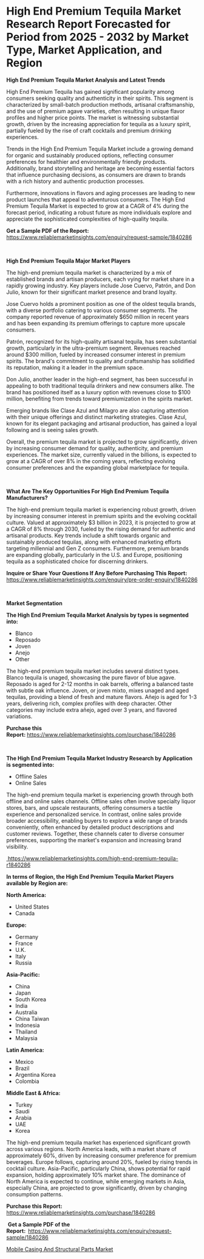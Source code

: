 <p><h1>High End Premium Tequila Market Research Report Forecasted for Period from 2025 -  2032 by Market Type, Market Application, and Region</h1></p><p><strong>High End Premium Tequila Market Analysis and Latest Trends</strong></p>
<p><p>High End Premium Tequila has gained significant popularity among consumers seeking quality and authenticity in their spirits. This segment is characterized by small-batch production methods, artisanal craftsmanship, and the use of premium agave varieties, often resulting in unique flavor profiles and higher price points. The market is witnessing substantial growth, driven by the increasing appreciation for tequila as a luxury spirit, partially fueled by the rise of craft cocktails and premium drinking experiences.</p><p>Trends in the High End Premium Tequila Market include a growing demand for organic and sustainably produced options, reflecting consumer preferences for healthier and environmentally friendly products. Additionally, brand storytelling and heritage are becoming essential factors that influence purchasing decisions, as consumers are drawn to brands with a rich history and authentic production processes.</p><p>Furthermore, innovations in flavors and aging processes are leading to new product launches that appeal to adventurous consumers. The High End Premium Tequila Market is expected to grow at a CAGR of 4% during the forecast period, indicating a robust future as more individuals explore and appreciate the sophisticated complexities of high-quality tequila.</p></p>
<p><strong>Get a Sample PDF of the Report:&nbsp;</strong> <a href="https://www.reliablemarketinsights.com/enquiry/request-sample/1840286?utm_campaign=3196&utm_medium=2&utm_source=Github&utm_content=ia&utm_term=05042025&utm_id=high-end-premium-tequila">https://www.reliablemarketinsights.com/enquiry/request-sample/1840286</a></p>
<p>&nbsp;</p>
<p><strong>High End Premium Tequila Major Market Players</strong></p>
<p><p>The high-end premium tequila market is characterized by a mix of established brands and artisan producers, each vying for market share in a rapidly growing industry. Key players include Jose Cuervo, Patrón, and Don Julio, known for their significant market presence and brand loyalty. </p><p>Jose Cuervo holds a prominent position as one of the oldest tequila brands, with a diverse portfolio catering to various consumer segments. The company reported revenue of approximately $650 million in recent years and has been expanding its premium offerings to capture more upscale consumers.</p><p>Patrón, recognized for its high-quality artisanal tequila, has seen substantial growth, particularly in the ultra-premium segment. Revenues reached around $300 million, fueled by increased consumer interest in premium spirits. The brand's commitment to quality and craftsmanship has solidified its reputation, making it a leader in the premium space.</p><p>Don Julio, another leader in the high-end segment, has been successful in appealing to both traditional tequila drinkers and new consumers alike. The brand has positioned itself as a luxury option with revenues close to $100 million, benefiting from trends toward premiumization in the spirits market.</p><p>Emerging brands like Clase Azul and Milagro are also capturing attention with their unique offerings and distinct marketing strategies. Clase Azul, known for its elegant packaging and artisanal production, has gained a loyal following and is seeing sales growth.</p><p>Overall, the premium tequila market is projected to grow significantly, driven by increasing consumer demand for quality, authenticity, and premium experiences. The market size, currently valued in the billions, is expected to grow at a CAGR of over 8% in the coming years, reflecting evolving consumer preferences and the expanding global marketplace for tequila.</p></p>
<p>&nbsp;</p>
<p><strong>What Are The Key Opportunities For High End Premium Tequila Manufacturers?</strong></p>
<p><p>The high-end premium tequila market is experiencing robust growth, driven by increasing consumer interest in premium spirits and the evolving cocktail culture. Valued at approximately $3 billion in 2023, it is projected to grow at a CAGR of 8% through 2030, fueled by the rising demand for authentic and artisanal products. Key trends include a shift towards organic and sustainably produced tequilas, along with enhanced marketing efforts targeting millennial and Gen Z consumers. Furthermore, premium brands are expanding globally, particularly in the U.S. and Europe, positioning tequila as a sophisticated choice for discerning drinkers.</p></p>
<p><strong>Inquire or Share Your Questions If Any Before Purchasing This Report:</strong> <a href="https://www.reliablemarketinsights.com/enquiry/pre-order-enquiry/1840286?utm_campaign=3196&utm_medium=2&utm_source=Github&utm_content=ia&utm_term=05042025&utm_id=high-end-premium-tequila">https://www.reliablemarketinsights.com/enquiry/pre-order-enquiry/1840286</a></p>
<p>&nbsp;</p>
<p><strong>Market Segmentation</strong></p>
<p><strong>The High End Premium Tequila Market Analysis by types is segmented into:</strong></p>
<p><ul><li>Blanco</li><li>Reposado</li><li>Joven</li><li>Anejo</li><li>Other</li></ul></p>
<p><p>The high-end premium tequila market includes several distinct types. Blanco tequila is unaged, showcasing the pure flavor of blue agave. Reposado is aged for 2-12 months in oak barrels, offering a balanced taste with subtle oak influence. Joven, or joven mixto, mixes unaged and aged tequilas, providing a blend of fresh and mature flavors. Añejo is aged for 1-3 years, delivering rich, complex profiles with deep character. Other categories may include extra añejo, aged over 3 years, and flavored variations.</p></p>
<p><strong>Purchase this Report:&nbsp;</strong><a href="https://www.reliablemarketinsights.com/purchase/1840286?utm_campaign=3196&utm_medium=2&utm_source=Github&utm_content=ia&utm_term=05042025&utm_id=high-end-premium-tequila">https://www.reliablemarketinsights.com/purchase/1840286</a></p>
<p>&nbsp;</p>
<p><strong>The High End Premium Tequila Market Industry Research by Application is segmented into:</strong></p>
<p><ul><li>Offline Sales</li><li>Online Sales</li></ul></p>
<p><p>The high-end premium tequila market is experiencing growth through both offline and online sales channels. Offline sales often involve specialty liquor stores, bars, and upscale restaurants, offering consumers a tactile experience and personalized service. In contrast, online sales provide broader accessibility, enabling buyers to explore a wide range of brands conveniently, often enhanced by detailed product descriptions and customer reviews. Together, these channels cater to diverse consumer preferences, supporting the market's expansion and increasing brand visibility.</p></p>
<p><a href="https://www.reliablemarketinsights.com/high-end-premium-tequila-r1840286?utm_campaign=3196&utm_medium=2&utm_source=Github&utm_content=ia&utm_term=05042025&utm_id=high-end-premium-tequila">&nbsp;https://www.reliablemarketinsights.com/high-end-premium-tequila-r1840286</a></p>
<p><strong>In terms of Region, the High End Premium Tequila Market Players available by Region are:</strong></p>
<p>
    <p> <strong> North America: </strong>
        <ul>
            <li>United States</li>
            <li>Canada</li>
        </ul>
        </p> 
    <p> <strong> Europe: </strong>
        <ul>
            <li>Germany</li>
            <li>France</li>
            <li>U.K.</li>
            <li>Italy</li>
            <li>Russia</li>
        </ul>
        </p> 
    <p> <strong> Asia-Pacific: </strong>
        <ul>
            <li>China</li>
            <li>Japan</li>
            <li>South Korea</li>
            <li>India</li>
            <li>Australia</li>
            <li>China Taiwan</li>
            <li>Indonesia</li>
            <li>Thailand</li>
            <li>Malaysia</li>
        </ul>
        </p> 
    <p> <strong> Latin America: </strong>
        <ul>
            <li>Mexico</li>
            <li>Brazil</li>
            <li>Argentina Korea</li>
            <li>Colombia</li>
        </ul>
        </p> 
    <p> <strong> Middle East & Africa: </strong>
        <ul>
            <li>Turkey</li>
            <li>Saudi</li>
            <li>Arabia</li>
            <li>UAE</li>
            <li>Korea</li>
        </ul>
    </p>
    </p>
<p><p>The high-end premium tequila market has experienced significant growth across various regions. North America leads, with a market share of approximately 60%, driven by increasing consumer preference for premium beverages. Europe follows, capturing around 20%, fueled by rising trends in cocktail culture. Asia-Pacific, particularly China, shows potential for rapid expansion, holding approximately 10% market share. The dominance of North America is expected to continue, while emerging markets in Asia, especially China, are projected to grow significantly, driven by changing consumption patterns.</p></p>
<p><strong>Purchase this Report: </strong><a href="https://www.reliablemarketinsights.com/purchase/1840286?utm_campaign=3196&utm_medium=2&utm_source=Github&utm_content=ia&utm_term=05042025&utm_id=high-end-premium-tequila">https://www.reliablemarketinsights.com/purchase/1840286</a></p>
<p>&nbsp;<strong>Get a Sample PDF of the Report:&nbsp;&nbsp;</strong><a href="https://www.reliablemarketinsights.com/enquiry/request-sample/1840286?utm_campaign=3196&utm_medium=2&utm_source=Github&utm_content=ia&utm_term=05042025&utm_id=high-end-premium-tequila">https://www.reliablemarketinsights.com/enquiry/request-sample/1840286</a></p>
<p><strong></strong></p>
<p><p><a href="https://github.com/bulkagumanvv/Market-Research-Report-List-1/blob/main/mobile-casing-and-structural-parts-market.md?utm_campaign=3196&utm_medium=2&utm_source=Github&utm_content=ia&utm_term=05042025&utm_id=high-end-premium-tequila">Mobile Casing And Structural Parts Market</a></p></p>
